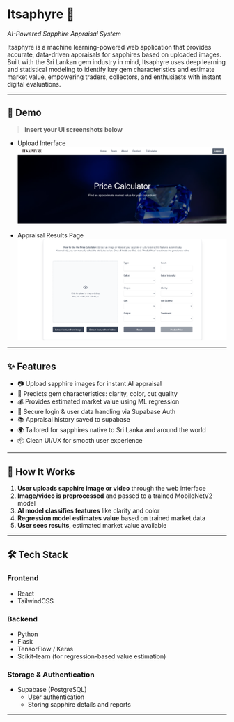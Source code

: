 # Itsaphyre 🔮  
*AI-Powered Sapphire Appraisal System*

Itsaphyre is a machine learning-powered web application that provides accurate, data-driven appraisals for sapphires based on uploaded images. Built with the Sri Lankan gem industry in mind, Itsaphyre uses deep learning and statistical modeling to identify key gem characteristics and estimate market value, empowering traders, collectors, and enthusiasts with instant digital evaluations.

---

## 📸 Demo

> **Insert your UI screenshots below**
- Upload Interface  
  ![alt text](image.png)

- Appraisal Results Page  
  ![alt text](image-1.png)

---

## ✨ Features

- 📷 Upload sapphire images for instant AI appraisal  
- 🔎 Predicts gem characteristics: clarity, color, cut quality  
- 💰 Provides estimated market value using ML regression  
- 🔐 Secure login & user data handling via Supabase Auth  
- 📚 Appraisal history saved to supabase
- 🌍 Tailored for sapphires native to Sri Lanka and around the world
- 📦 Clean UI/UX for smooth user experience  

---

## 🧠 How It Works

1. **User uploads sapphire image or video** through the web interface  
2. **Image/video is preprocessed** and passed to a trained MobileNetV2 model  
3. **AI model classifies features** like clarity and color  
4. **Regression model estimates value** based on trained market data  
5. **User sees results**, estimated market value available 

---

## 🛠 Tech Stack

### Frontend
- React
- TailwindCSS

### Backend
- Python
- Flask
- TensorFlow / Keras
- Scikit-learn (for regression-based value estimation)

### Storage & Authentication
- Supabase (PostgreSQL)
  - User authentication
  - Storing sapphire details and reports

---


